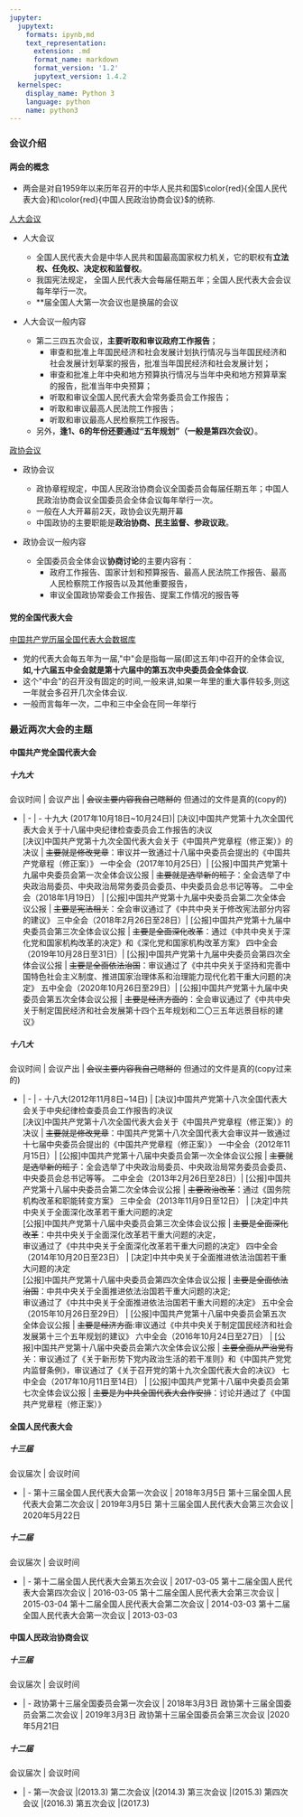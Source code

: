```yaml
---
jupyter:
  jupytext:
    formats: ipynb,md
    text_representation:
      extension: .md
      format_name: markdown
      format_version: '1.2'
      jupytext_version: 1.4.2
  kernelspec:
    display_name: Python 3
    language: python
    name: python3
---
```


### 会议介绍

<!-- #region -->
#### 两会的概念
- 两会是对自1959年以来历年召开的中华人民共和国$\color{red}{全国人民代表大会}和\color{red}{中国人民政治协商会议}$的统称.

[人大会议](https://zhidao.baidu.com/question/47559455.html)
- 人大会议
    - 全国人民代表大会是中华人民共和国最高国家权力机关，它的职权有**立法权、任免权、决定权和监督权**。
    - 我国宪法规定， 全国人民代表大会每届任期五年；全国人民代表大会会议每年举行一次。
    - \**届全国人大第一次会议也是换届的会议
    

- 人大会议一般内容
    - 第二三四五次会议，**主要听取和审议政府工作报告**；
        - 审查和批准上年国民经济和社会发展计划执行情况与当年国民经济和社会发展计划草案的报告，批准当年国民经济和社会发展计划；
        - 审查和批准上年中央和地方预算执行情况与当年中央和地方预算草案的报告，批准当年中央预算；
        - 听取和审议全国人民代表大会常务委员会工作报告；
        - 听取和审议最高人民法院工作报告；
        - 听取和审议最高人民检察院工作报告。
    - 另外，**逢1、6的年份还要通过“五年规划”（一般是第四次会议）**。
    
   
<!-- #endregion -->

<!-- #region -->
[政协会议](http://www.gov.cn/test/2005-07/28/content_18071.htm)
- 政协会议
    - 政协章程规定，中国人民政治协商会议全国委员会每届任期五年；中国人民政治协商会议全国委员会全体会议每年举行一次。
    - 一般在人大开幕前2天，政协会议先期开幕
    - 中国政协的主要职能是**政治协商、民主监督、参政议政**。
    
    
- 政协会议一般内容
    - 全国委员会全体会议**协商讨论**的主要内容有：
        - 政府工作报告、国家计划和预算报告、最高人民法院工作报告、最高人民检察院工作报告以及其他重要报告，
        - 审议全国政协常委会工作报告、提案工作情况的报告等
<!-- #endregion -->

#### 党的全国代表大会
[中国共产党历届全国代表大会数据库](http://cpc.people.com.cn/GB/64162/64168/415039/index.html)
- 党的代表大会每五年为一届,"中"会是指每一届(即这五年)中召开的全体会议,**如,十六届五中全会就是第十六届中的第五次中央委员会全体会议**.
- 这个"中会"的召开没有固定的时间,一般来讲,如果一年里的重大事件较多,则这一年就会多召开几次全体会议.
- 一般而言每年一次，二中和三中全会在同一年举行


### 最近两次大会的主题


#### 中国共产党全国代表大会


##### 十九大


会议时间 | 会议产出 | ~~会议主要内容我自己瞎掰的~~ 但通过的文件是真的(copy的)
- | - | -
十九大 (2017年10月18日~10月24日)| [决议]中国共产党第十九次全国代表大会关于十八届中央纪律检查委员会工作报告的决议 <br> [决议]中国共产党第十九次全国代表大会关于《中国共产党章程（修正案）》的决议 | ~~主要就是修改党章~~：审议并一致通过十八届中央委员会提出的《中国共产党章程（修正案）》
一中全会（2017年10月25日）| [公报]中国共产党第十九届中央委员会第一次全体会议公报 | ~~主要就是选举新的班子~~：全会选举了中央政治局委员、中央政治局常务委员会委员、中央委员会总书记等等。 
二中全会（2018年1月19日） | [公报]中国共产党第十九届中央委员会第二次全体会议公报 | ~~主要是宪法相关~~：全会审议通过了《中共中央关于修改宪法部分内容的建议》
三中全会（2018年2月26日至28日）| [公报]中国共产党第十九届中央委员会第三次全体会议公报 | ~~主要是全面深化改革~~：通过《中共中央关于深化党和国家机构改革的决定》和《深化党和国家机构改革方案》
四中全会（2019年10月28日至31日）| [公报]中国共产党第十九届中央委员会第四次全体会议公报 | ~~主要是全面依法治国~~：审议通过了《中共中央关于坚持和完善中国特色社会主义制度、推进国家治理体系和治理能力现代化若干重大问题的决定》
五中全会（2020年10月26日至29日）| [公报]中国共产党第十九届中央委员会第五次全体会议公报 | ~~主要是经济方面的~~：全会审议通过了《中共中央关于制定国民经济和社会发展第十四个五年规划和二〇三五年远景目标的建议》


##### 十八大


会议时间 | 会议产出 | ~~会议主要内容我自己瞎掰的~~ 但通过的文件是真的(copy过来的)
- | - | -
十八大(2012年11月8日~14日) | [决议]中国共产党第十八次全国代表大会关于中央纪律检查委员会工作报告的决议 <br> [决议]中国共产党第十八次全国代表大会关于《中国共产党章程（修正案）》的决议 | ~~主要就是修改党章~~：中国共产党第十八次全国代表大会审议并一致通过十七届中央委员会提出的《中国共产党章程（修正案）》
一中全会（2012年11月15日）| [公报]中国共产党第十八届中央委员会第一次全体会议公报 | ~~主要就是选举新的班子~~：全会选举了中央政治局委员、中央政治局常务委员会委员、中央委员会总书记等等。 
二中全会（2013年2月26日至28日）| [公报]中国共产党第十八届中央委员会第二次全体会议公报 | ~~主要政治改革~~：通过《国务院机构改革和职能转变方案》
三中全会（2013年11月9日至12日） | [决定]中共中央关于全面深化改革若干重大问题的决定 <br> [公报]中国共产党第十八届中央委员会第三次全体会议公报 | ~~主要是全面深化改革~~：中共中央关于全面深化改革若干重大问题的决定，<br> 审议通过了《中共中央关于全面深化改革若干重大问题的决定》
四中全会（2014年10月20日至23日） | [决定]中共中央关于全面推进依法治国若干重大问题的决定 <br> [公报]中国共产党第十八届中央委员会第四次全体会议公报 | ~~主要是全面依法治国~~：中共中央关于全面推进依法治国若干重大问题的决定;<br> 审议通过了《中共中央关于全面推进依法治国若干重大问题的决定》
五中全会（2015年10月26日至29日） | [公报]中国共产党第十八届中央委员会第五次全体会议公报 | ~~主要是经济方面~~:审议通过《中共中央关于制定国民经济和社会发展第十三个五年规划的建议》
六中全会（2016年10月24日至27日） | [公报]中国共产党第十八届中央委员会第六次全体会议公报 | ~~主要全面从严治党有关~~：审议通过了《关于新形势下党内政治生活的若干准则》和《中国共产党党内监督条例》，审议通过了《关于召开党的第十九次全国代表大会的决议》
七中全会（2017年10月11日至14日） | [公报]中国共产党第十八届中央委员会第七次全体会议公报 | ~~主要是为中共全国代表大会作安排~~：讨论并通过了《中国共产党章程（修正案）》


#### 全国人民代表大会


##### 十三届


会议届次 | 会议时间
- | -
第十三届全国人民代表大会第一次会议 | 2018年3月5日
第十三届全国人民代表大会第二次会议 | 2019年3月5日
第十三届全国人民代表大会第三次会议 | 2020年5月22日


##### 十二届


会议届次 | 会议时间
- | -
第十二届全国人民代表大会第五次会议  | 2017-03-05
第十二届全国人民代表大会第四次会议  | 2016-03-05
第十二届全国人民代表大会第三次会议  | 2015-03-04
第十二届全国人民代表大会第二次会议 | 2014-03-03
第十二届全国人民代表大会第一次会议 | 2013-03-03


#### 中国人民政治协商会议


##### 十三届


会议届次 | 会议时间
- | -
政协第十三届全国委员会第一次会议 | 2018年3月3日
政协第十三届全国委员会第二次会议 | 2019年3月3日
政协第十三届全国委员会第三次会议  |2020年5月21日


##### 十二届


会议届次 | 会议时间
- | -
第一次会议 |(2013.3)
第二次会议 |(2014.3)
第三次会议 |(2015.3)
第四次会议 |(2016.3)
第五次会议 |(2017.3)
